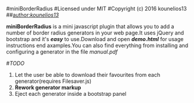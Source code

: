 #miniBorderRadius
#Licensed under MIT
#Copyright (c) 2016 kounelios13
##[author:_kounelios13_](http://kounelios13.github.io/mini-border-radius)

**miniBorderRadius** is a mini javascript plugin that allows you to add a number of border radius generators in your web page.It uses jQuery and bootstrap and it's **_easy_** to use.Download and open **_demo.html_** for usage instructions end axamples.You can also find everything from installing and configuring a generator in the file _manual.pdf_

#_TODO_
1. Let the user be able to download their favourites from each generator(requires Filesaver.js)
2. **Rework generator markup**
3. Eject each generator inside a bootstrap panel

